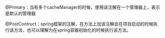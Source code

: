@Primary：当有多个cacheManager的时候，使用该注解在一个管理器上，表示是默认的管理器

@PostContruct：spring框架的注解，在方法上加该注解会在项目启动的时候执行该方法，也可以理解为在spring容器初始化的时候执行该方法。